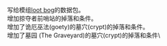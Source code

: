写给模组[loot bog](https://github.com/RainSpace-CN/LootBag)的数据包。\
增加掠夺者前哨站的掉落和条件。\
增加了诡厄巫法(goety)的墓穴(crypt)的掉落和条件。\
增加了墓园 (The Graveyard)的墓穴(crypt)的掉落和条件\
